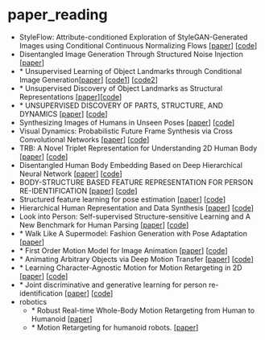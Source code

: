 # paper_reading
- StyleFlow: Attribute-conditioned Exploration of StyleGAN-Generated Images using Conditional Continuous Normalizing Flows [[paper](https://arxiv.org/pdf/2008.02401.pdf)] [[code](https://github.com/RameenAbdal/StyleFlow)]
- Disentangled Image Generation Through Structured Noise Injection [[paper](https://openaccess.thecvf.com/content_CVPR_2020/papers/Alharbi_Disentangled_Image_Generation_Through_Structured_Noise_Injection_CVPR_2020_paper.pdf)]
- \* Unsupervised Learning of Object Landmarks through Conditional Image Generation[[paper](https://arxiv.org/pdf/1806.07823.pdf)] [[code1](https://github.com/tomasjakab/imm)] [[code2](https://github.com/hqng/imm-pytorch)]
- \* Unsupervised Discovery of Object Landmarks as Structural Representations [[paper](https://arxiv.org/abs/1804.04412)][[code](https://github.com/YutingZhang/lmdis-rep)]
- \* UNSUPERVISED DISCOVERY OF PARTS, STRUCTURE, AND DYNAMICS [[paper](https://openreview.net/pdf?id=rJe10iC5K7)] [[code](https://github.com/zhenjia-xu/psd)]
- Synthesizing Images of Humans in Unseen Poses [[paper](https://openaccess.thecvf.com/content_cvpr_2018/papers/Balakrishnan_Synthesizing_Images_of_CVPR_2018_paper.pdf)] [[code](https://github.com/balakg/posewarp-cvpr2018)]
- Visual Dynamics: Probabilistic Future Frame Synthesis via Cross Convolutional Networks [[paper](https://arxiv.org/abs/1607.02586)] [[code](https://github.com/tfxue/visual-dynamics)]
- TRB: A Novel Triplet Representation for Understanding 2D Human Body [[paper](https://arxiv.org/abs/1910.11535)] [[code]()]
- Disentangled Human Body Embedding Based on Deep Hierarchical Neural Network [[paper](https://arxiv.org/pdf/1905.05622.pdf)] [[code](https://github.com/Juyong/DHNN_BodyRepresentation)]
- BODY-STRUCTURE BASED FEATURE REPRESENTATION FOR PERSON RE-IDENTIFICATION [[paper](http://charliememory.github.io/pdf/ICASSP15_Body-structure_based_feature_representation_for_person_re-identification.pdf)] [[code]()]
- Structured feature learning for pose estimation [[paper](https://static.aminer.cn/upload/pdf/program/573696026e3b12023e515ded_0.pdf)] [[code](https://github.com/chuxiaoselena/StructuredFeature)]
- Hierarchical Human Representation and Data Synthesis [[paper](https://arxiv.org/pdf/2006.07778.pdf)] [[code](https://github.com/Nicholasli1995/EvoSkeleton)]
- Look into Person: Self-supervised Structure-sensitive Learning and A New Benchmark for Human Parsing [[paper](https://openaccess.thecvf.com/content_cvpr_2017/papers/Gong_Look_Into_Person_CVPR_2017_paper.pdf)] [[code](https://github.com/Engineering-Course/LIP_SSL)]
- \* Walk Like A Supermodel: Fashion Generation with Pose Adaptation [[paper](https://sites.google.com/view/eccvfashion/papers)]
- \* First Order Motion Model for Image Animation [[paper](https://arxiv.org/abs/2003.00196)] [[code](https://github.com/AliaksandrSiarohin/first-order-model)]
- \* Animating Arbitrary Objects via Deep Motion Transfer [[paper](https://arxiv.org/abs/1812.08861)] [[code](https://github.com/AliaksandrSiarohin/monkey-net)]
- \* Learning Character-Agnostic Motion for Motion Retargeting in 2D [[paper](https://arxiv.org/abs/1905.01680)] [[code](https://github.com/ChrisWu1997/2D-Motion-Retargeting)]
- \* Joint discriminative and generative learning for person re-identification [[paper](https://arxiv.org/abs/1904.07223)] [[code](https://github.com/NVlabs/DG-Net)]
- robotics
  - \* Robust Real-time Whole-Body Motion Retargeting from Human to Humanoid [[paper](https://hal.archives-ouvertes.fr/hal-01895145/file/_LARGE__bf_Robust_Real_time_Whole_Body_Motion_Retargeting____from_Human_to_Humanoid.pdf)]
  - \* Motion Retargeting for humanoid robots. [[paper](https://staff.aist.go.jp/e.yoshida/papers/Ayusawa-Retargeting-2017TRO.pdf)]
